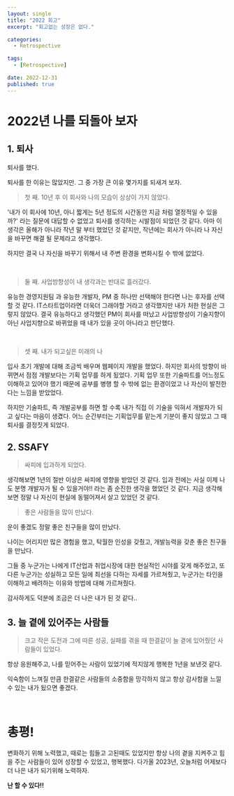 ```yaml
---
layout: single
title: "2022 회고"
excerpt: "회고없는 성장은 없다."

categories:
  - Retrospective

tags:
  - [Retrospective]

date: 2022-12-31
published: true
---
```


# 2022년 나를 되돌아 보자

## 1. 퇴사

퇴사를 했다.

퇴사를 한 이유는 많았지만. 그 중 가장 큰 이유 몇가지를 되새겨 보자.

> 첫 째. 10년 후 이 회사와 나의 모습이 상상이 가지 않았다.

'내가 이 회사에 10년, 아니 짧게는 5년 정도의 시간동안 지금 처럼 열정적일 수 있을까?' 라는 질문에 대답할 수 없었고 퇴사를 생각하는 시발점이 되었던 것 같다. 아마 이 생각은 올해가 아니라 작년 말 부터 했었던 것 같지만, 작년에는 회사가 아니라 나 자신을 바꾸면 해결 될 문제라고 생각했다.

하지만 결국 나 자신을 바꾸기 위해서 내 주변 환경을 변화시킬 수 밖에 없었다.

<br>

> 둘 째. 사업방향성이 내 생각과는 반대로 흘러갔다.

유능한 경영지원팀 과 유능한 개발자, PM 중 하나만 선택해야 한다면 나는 후자를 선택할 것 같다. IT스타트업이라면 더욱더 그래야할 거라고 생각했지만 내가 처한 현실은 그렇지 않았다. 결국 유능하다고 생각했던 PM이 회사를 떠났고 사업방향성이 기술지향이 아닌 사업지향으로 바뀌었을 때 내가 있을 곳이 아니라고 판단했다.

<br>

> 셋 째. 내가 되고싶은 미래의 나

입사 초기 개발에 대해 조금씩 배우며 웹페이지 개발을 했었다. 하지만 회사의 방향이 바뀌면서 점점 개발보다는 기획 업무를 하게 됬었다. 기획 업무 또한 기술파트를 어느정도 이해하고 있어야 했기 때문에 공부를 병행 할 수 밖에 없는 환경이었고 나 자신이 발전한다는 느낌을 받았었다.

하지만 기술파트, 즉 개발공부를 하면 할 수록 내가 직접 이 기술을 익혀서 개발자가 되고 싶다는 마음이 생겼다. 어느 순간부터는 기획업무를 맡는게 기분이 좋지 않았고 그 때 퇴사를 결정짓게 되었다.

## 2. SSAFY

> 싸피에 입과하게 되었다.

생각해보면 1년의 절반 이상은 싸피에 영향을 받았던 것 같다.
입과 전에는 사실 이제 나도 분명 개발자가 될 수 있을거야!! 라는 좀 순진한 생각을 했었던 것 같다. 지금 생각해보면 정말 나 자신이 현실에 동떨어져서 살고 있었던 것 같다.
<br>

> 좋은 사람들을 많이 만났다.

운이 좋겠도 정말 좋은 친구들을 많이 만났다.

나이는 어리지만 많은 경험을 했고, 탁월한 인성을 갖췄고, 개발능력을 갖춘 좋은 친구들을 만났다.

그들 중 누군가는 나에게 IT산업과 취업시장에 대한 현실적인 시야를 갖게 해주었고, 또 다른 누군가는 성실하고 모든 일에 최선을 다하는 자세를 가르쳐줬고, 누군가는 타인을 이해하고 배려하는 이유와 방법에 대해 가르쳐줬다.

감사하게도 덕분에 조금은 더 나은 내가 된 것 같다..
<br>

## 3. 늘 곁에 있어주는 사람들

> 크고 작은 도전과 그에 따른 성공, 실패를 겪을 때 한결같이 늘 곁에 있어줬던 사람들이 있었다.

항상 응원해주고, 나를 믿어주는 사람이 있었기에 적지않게 행복한 1년을 보낸것 같다.

익숙함이 느껴질 만큼 한결같은 사람들의 소중함을 망각하지 않고 항상 감사함을 느낄 수 있는 내가 됬으면 좋겠다.

<br>



# 총평!

변화하기 위해 노력했고, 때로는 힘들고 고된때도 있었지만 항상 나의 곁을 지켜주고 힘을 주는 사람들이 있어 성장할 수 있었고, 행복했다. 다가올 2023년, 오늘처럼 어제보다 더 나은 내가 되기위해 노력하자.

**난 할 수 있다!!**